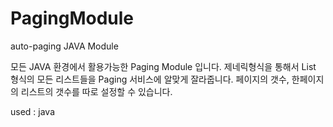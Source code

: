 # PagingModule
auto-paging JAVA Module


모든 JAVA 환경에서 활용가능한 Paging Module 입니다.
제네릭형식을 통해서 List<T> 형식의 모든 리스트들을 Paging 서비스에 알맞게 잘라줍니다.
페이지의 갯수, 한페이지의 리스트의 갯수를 따로 설정할 수 있습니다.

used : java

